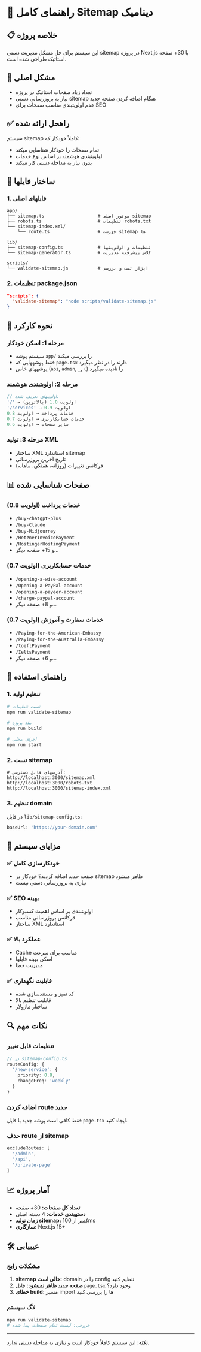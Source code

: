 # 🚀 راهنمای کامل Sitemap دینامیک

## 📋 خلاصه پروژه
این سیستم برای حل مشکل مدیریت دستی sitemap در پروژه Next.js با 30+ صفحه استاتیک طراحی شده است.

## 🎯 مشکل اصلی
- تعداد زیاد صفحات استاتیک در پروژه
- نیاز به بروزرسانی دستی sitemap هنگام اضافه کردن صفحه جدید
- عدم اولویتبندی مناسب صفحات برای SEO

## ✅ راهحل ارائه شده
سیستم sitemap کاملاً خودکار که:
- تمام صفحات را خودکار شناسایی میکند
- اولویتبندی هوشمند بر اساس نوع خدمات
- بدون نیاز به مداخله دستی کار میکند

## 📁 ساختار فایلها

### 1. فایلهای اصلی
```
app/
├── sitemap.ts                    # موتور اصلی sitemap
├── robots.ts                     # تنظیمات robots.txt
└── sitemap-index.xml/
    └── route.ts                  # فهرست sitemap ها

lib/
├── sitemap-config.ts             # تنظیمات و اولویتها
└── sitemap-generator.ts          # کلاس پیشرفته مدیریت

scripts/
└── validate-sitemap.js           # ابزار تست و بررسی
```

### 2. تنظیمات package.json
```json
"scripts": {
  "validate-sitemap": "node scripts/validate-sitemap.js"
}
```

## 🔧 نحوه کارکرد

### مرحله 1: اسکن خودکار
- سیستم پوشه `app/` را بررسی میکند
- فقط پوشههایی که `page.tsx` دارند را در نظر میگیرد
- پوشههای خاص (`api`, `admin`, `_`, `(`) را نادیده میگیرد

### مرحله 2: اولویتبندی هوشمند
```typescript
// اولویتهای تعریف شده:
'/' → اولویت 1.0 (بالاترین)
'/services' → اولویت 0.9
خدمات پرداخت → اولویت 0.8
خدمات حسابکاربری → اولویت 0.7
سایر صفحات → اولویت 0.6
```

### مرحله 3: تولید XML
- ساختار XML استاندارد sitemap
- تاریخ آخرین بروزرسانی
- فرکانس تغییرات (روزانه، هفتگی، ماهانه)

## 📊 صفحات شناسایی شده

### خدمات پرداخت (اولویت 0.8)
- `/buy-chatgpt-plus`
- `/buy-Claude`
- `/buy-Midjourney`
- `/HetznerInvoicePayment`
- `/HostingerHostingPayment`
- و 15+ صفحه دیگر...

### خدمات حسابکاربری (اولویت 0.7)
- `/opening-a-wise-account`
- `/Opening-a-PayPal-account`
- `/opening-a-payeer-account`
- `/charge-paypal-account`
- و 8+ صفحه دیگر...

### خدمات سفارت و آموزش (اولویت 0.7)
- `/Paying-for-the-American-Embassy`
- `/Paying-for-the-Australia-Embassy`
- `/toeflPayment`
- `/IeltsPayment`
- و 6+ صفحه دیگر...

## 🚀 راهنمای استفاده

### 1. تنظیم اولیه
```bash
# تست تنظیمات
npm run validate-sitemap

# بیلد پروژه
npm run build

# اجرای محلی
npm run start
```

### 2. تست sitemap
```
# آدرسهای قابل دسترسی:
http://localhost:3000/sitemap.xml
http://localhost:3000/robots.txt
http://localhost:3000/sitemap-index.xml
```

### 3. تنظیم domain
در فایل `lib/sitemap-config.ts`:
```typescript
baseUrl: 'https://your-domain.com'
```

## 🎯 مزایای سیستم

### ✅ خودکارسازی کامل
- صفحه جدید اضافه کردید؟ خودکار در sitemap ظاهر میشود
- نیازی به بروزرسانی دستی نیست

### ✅ SEO بهینه
- اولویتبندی بر اساس اهمیت کسبوکار
- فرکانس بروزرسانی مناسب
- ساختار XML استاندارد

### ✅ عملکرد بالا
- Cache مناسب برای سرعت
- اسکن بهینه فایلها
- مدیریت خطا

### ✅ قابلیت نگهداری
- کد تمیز و مستندسازی شده
- قابلیت تنظیم بالا
- ساختار ماژولار

## 🔍 نکات مهم

### تنظیمات قابل تغییر
```typescript
// در sitemap-config.ts
routeConfig: {
  '/new-service': { 
    priority: 0.8, 
    changeFreq: 'weekly' 
  }
}
```

### اضافه کردن route جدید
فقط کافی است پوشه جدید با فایل `page.tsx` ایجاد کنید.

### حذف route از sitemap
```typescript
excludeRoutes: [
  '/admin',
  '/api', 
  '/private-page'
]
```

## 📈 آمار پروژه
- **تعداد کل صفحات:** 30+ صفحه
- **دستهبندی خدمات:** 4 دسته اصلی
- **زمان تولید sitemap:** کمتر از 100ms
- **سازگاری:** Next.js 15+

## 🛠 عیبیابی

### مشکلات رایج
1. **sitemap خالی است:** domain را در config تنظیم کنید
2. **صفحه جدید ظاهر نمیشود:** فایل `page.tsx` وجود دارد؟
3. **خطای build:** مسیر import ها را بررسی کنید

### لاگ سیستم
```bash
npm run validate-sitemap
# خروجی: لیست تمام صفحات پیدا شده
```

---
**نکته:** این سیستم کاملاً خودکار است و نیازی به مداخله دستی ندارد.